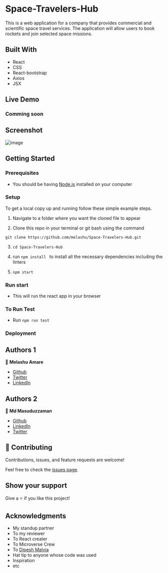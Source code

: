 # Space-Travelers-Hub

This is a web application for a company that provides commercial and scientific space travel services. The application will allow users to book rockets and join selected space missions.

## Built With

- React 
- CSS
- React-bootstrap 
- Axios
- JSX

## Live Demo
### Comming soon

## Screenshot 
![image](https://user-images.githubusercontent.com/30173722/194749944-505b2f65-548e-4d48-8202-ac7802cb180a.png)

## Getting Started
### Prerequisites

- You should be having [Node.js](https://nodejs.org/en/) installed on your computer
### Setup

To get a local copy up and running follow these simple example steps.

1. Navigate to a folder where you want the cloned file to appear
   
2. Clone this repo in your terminal or git bash using the command

  `git clone https://github.com/melashu/Space-Travelers-Hub.git`

3. `cd Space-Travelers-Hub`

4. run `npm install ` to install all the necessary dependencies including the linters

4. `npm start`

### Run start 
- This will run the react app in your browser 


### To Run Test
- Run `npm run test`

### Deployment

## Authors 1

👤 **Melashu Amare**

- [Github](https://github.com/melashu)
- [Twitter](https://twitter.com/meshu102)
- [LinkedIn](https://twitter.com/home)

## Authors 2

👤 **Md Masuduzzaman**

- [Github](https://github.com/Masuduzzaman811)
- [LinkedIn](https://www.linkedin.com/in/masuduzzaman811/)
- [Twitter](https://twitter.com/twitterhandle)
  

## 🤝 Contributing

Contributions, issues, and feature requests are welcome!


Feel free to check the [issues page](https://github.com/melashu/Space-Travelers-Hub/issues).

## Show your support

Give a ⭐️ if you like this project!

## Acknowledgments

- My standup partner 
- To my reviewer 
- To React creater 
- To Microverse Crew 
- To [Dipesh Malvia](https://github.com/dmalvia)
- Hat tip to anyone whose code was used
- Inspiration
- etc



